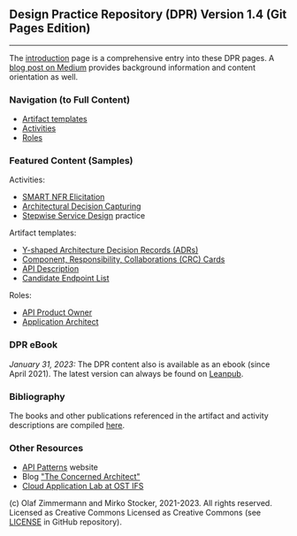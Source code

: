 ## Design Practice Repository (DPR) Version 1.4 (Git Pages Edition) 
-------------------------------------------------------------------

The [introduction](./introduction.md) page is a comprehensive entry into these DPR pages. A [blog post on Medium](https://medium.com/olzzio/design-practice-repository-dpr-ed5e9d0e91cd) provides background information and content orientation as well.

### Navigation (to Full Content)

* [Artifact templates](./artifact-templates/index.md) 
* [Activities](./activities/index.md)
* [Roles](./roles/index.md)

### Featured Content (Samples)

Activities:

* [SMART NFR Elicitation](activities/DPR-SMART-NFR-Elicitation.md)
* [Architectural Decision Capturing](activities/DPR-ArchitecturalDecisionCapturing.md)
* [Stepwise Service Design](activities/SDPR-StepwiseServiceDesign.md) practice

Artifact templates:

* [Y-shaped Architecture Decision Records (ADRs)](artifact-templates/DPR-ArchitecturalDecisionRecordYForm.md)
* [Component, Responsibility, Collaborations (CRC) Cards](artifact-templates/DPR-CRCCard.md)
* [API Description](artifact-templates/SDPR-APIDescription.md)
* [Candidate Endpoint List](artifact-templates/SDPR-CandidateEndpointList.md)

Roles:

* [API Product Owner](roles/SDPR-APIProductOwner.md)
* [Application Architect](roles/DPR-ApplicationArchitectRole.md)


### DPR eBook

*January 31, 2023:* The DPR content also is available as an ebook (since April 2021). The latest version can always be found on [Leanpub](https://leanpub.com/dpr). 

<!--
<iframe width='160' height='400' src='https://leanpub.com/dpr/embed' frameborder='0' allowtransparency='true'></iframe>
-->

### Bibliography 

The books and other publications referenced in the artifact and activity descriptions are compiled [here](background-information/literature.md).

### Other Resources

* [API Patterns](https://api-patterns.org/) website 
* Blog ["The Concerned Architect"](https://ozimmer.ch/blog/)
* [Cloud Application Lab at OST IFS](https://www.ost.ch/de/forschung-und-dienstleistungen/informatik/ifs-institut-fuer-software/labs/cloud-application-lab)

(c) Olaf Zimmermann and Mirko Stocker, 2021-2023. All rights reserved. Licensed as Creative Commons Licensed as Creative Commons (see [LICENSE](https://github.com/socadk/design-practice-repository/blob/master/LICENSE) in GitHub repository).
